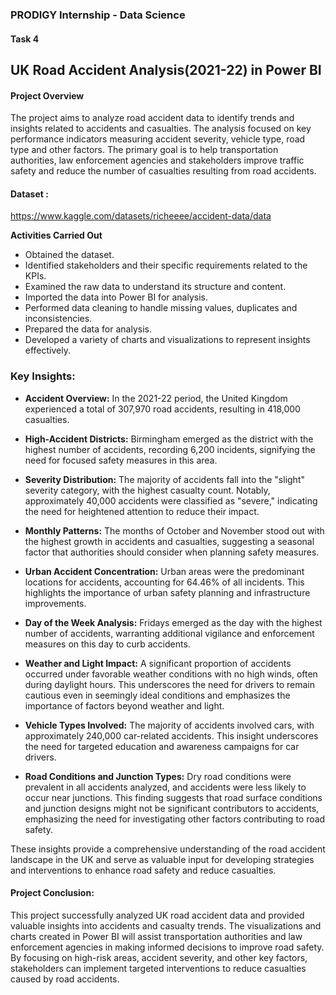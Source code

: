 ### PRODIGY Internship - Data Science
#### Task 4
## UK Road Accident Analysis(2021-22) in Power BI

#### Project Overview

The project aims to analyze road accident data to identify trends and insights related to accidents and casualties. The analysis focused on key performance indicators measuring accident severity, vehicle type, road type and other factors. The primary goal is to help transportation authorities, law enforcement agencies and stakeholders improve traffic safety and reduce the number of casualties resulting from road accidents.

#### Dataset : 
https://www.kaggle.com/datasets/richeeee/accident-data/data

**Activities Carried Out**
- Obtained the dataset.
- Identified stakeholders and their specific requirements related to the KPIs.
- Examined the raw data to understand its structure and content.
- Imported the data into Power BI for analysis.
- Performed data cleaning to handle missing values, duplicates and inconsistencies.
- Prepared the data for analysis.
- Developed a variety of charts and visualizations to represent insights effectively.


### Key Insights:

- **Accident Overview:**
In the 2021-22 period, the United Kingdom experienced a total of 307,970 road accidents, resulting in 418,000 casualties.

- **High-Accident Districts:**
Birmingham emerged as the district with the highest number of accidents, recording 6,200 incidents, signifying the need for focused safety measures in this area.

- **Severity Distribution:**
The majority of accidents fall into the "slight" severity category, with the highest casualty count. Notably, approximately 40,000 accidents were classified as "severe," indicating the need for heightened attention to reduce their impact.

- **Monthly Patterns:**
The months of October and November stood out with the highest growth in accidents and casualties, suggesting a seasonal factor that authorities should consider when planning safety measures.

- **Urban Accident Concentration:**
Urban areas were the predominant locations for accidents, accounting for 64.46% of all incidents. This highlights the importance of urban safety planning and infrastructure improvements.

- **Day of the Week Analysis:**
Fridays emerged as the day with the highest number of accidents, warranting additional vigilance and enforcement measures on this day to curb accidents.

- **Weather and Light Impact:**
A significant proportion of accidents occurred under favorable weather conditions with no high winds, often during daylight hours. This underscores the need for drivers to remain cautious even in seemingly ideal conditions and emphasizes the importance of factors beyond weather and light.

- **Vehicle Types Involved:**
The majority of accidents involved cars, with approximately 240,000 car-related accidents. This insight underscores the need for targeted education and awareness campaigns for car drivers.

- **Road Conditions and Junction Types:**
Dry road conditions were prevalent in all accidents analyzed, and accidents were less likely to occur near junctions. This finding suggests that road surface conditions and junction designs might not be significant contributors to accidents, emphasizing the need for investigating other factors contributing to road safety.

These insights provide a comprehensive understanding of the road accident landscape in the UK and serve as valuable input for developing strategies and interventions to enhance road safety and reduce casualties.

#### Project Conclusion:

This project successfully analyzed UK road accident data and provided valuable insights into accidents and casualty trends. The visualizations and charts created in Power BI will assist transportation authorities and law enforcement agencies in making informed decisions to improve road safety. By focusing on high-risk areas, accident severity, and other key factors, stakeholders can implement targeted interventions to reduce casualties caused by road accidents.
